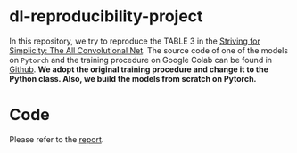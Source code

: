 # dl-reproducibility-project
In this repository, we try to reproduce the TABLE 3 in the [Striving for Simplicity: The All Convolutional Net](https://arxiv.org/abs/1412.6806). The source code of one of the models on ```Pytorch``` and the training procedure on Google Colab can be found in [Github](https://github.com/StefOe/all-conv-pytorch). **We adopt the original training procedure and change it to the Python class. Also, we build the models from scratch on Pytorch.**

# Code
Please refer to the [report](https://github.com/wtsyang/dl-reproducibility-project/blob/master/Report.ipynb).
